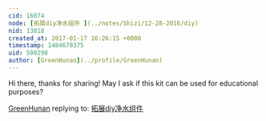 ```yaml
---
cid: 16074
node: [拓展diy净水组件 ](../notes/Shizi/12-28-2016/diy)
nid: 13818
created_at: 2017-01-17 16:26:15 +0000
timestamp: 1484670375
uid: 500298
author: [GreenHunan](../profile/GreenHunan)
---
```


Hi there, thanks for sharing! May I ask if this kit can be used for educational purposes? 

[GreenHunan](../profile/GreenHunan) replying to: [拓展diy净水组件 ](../notes/Shizi/12-28-2016/diy)

